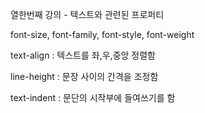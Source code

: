 열한번째 강의 - 텍스트와 관련된 프로퍼티

font-size, font-family, font-style, font-weight

text-align : 텍스트를 좌,우,중앙 정렬함

line-height : 문장 사이의 간격을 조정함

text-indent : 문단의 시작부에 들여쓰기를 함